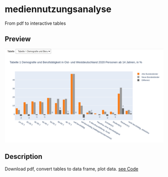# mediennutzungsanalyse
From pdf to interactive tables

## Preview
![](https://raw.githubusercontent.com/ambader/mediennutzungsanalyse/main/images/medien_nutz.gif)

## Description

Download pdf, convert tables to data frame, plot data.
[see Code](https://github.com/ambader/mediennutzungsanalyse/blob/main/medien.ipynb)

